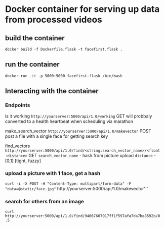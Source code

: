 # Docker container for serving up data from processed videos

## build the container
```docker build -f Dockerfile.flask -t facefirst.flask .```

## run the container
```docker run -it -p 5000:5000 facefirst.flask /bin/bash```

## Interacting with the container

### Endpoints

  is it working
  ```http://yourserver:5000/api/1.0/working```
  GET
  will probbaly converted to a health heartbeat when scheduling via marathon

   
  make_search_vector
  ```http://yourserver:5000/api/1.0/makevector```
  POST
  post a file with a single face for getting search key 

  find_vectors
  ```http://yourserver:5000/api/1.0/find/<string:search_vector_name>/<float:distance>```
  GET
  ```search_vector_name``` - hash from picture upload
  ```distance``` - [0,1] [tight, fuzzy]

### upload a picture with 1 face, get a hash 
```curl -i -X POST -H "Content-Type: multipart/form-data" -F "data=@static/face.jpg"``` http://yourserver:5000/api/1.0/makevector'''

### search for others from an image
```curl http://yourserver:5000/api/1.0/find/94667607017ff1f597afa7da7be8592b/0.5```




